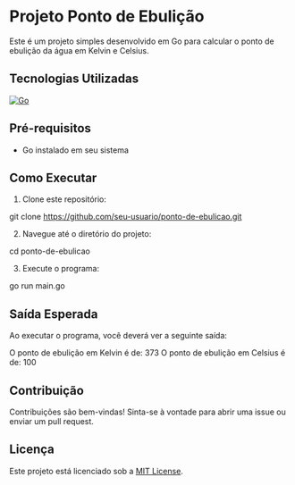 # Projeto Ponto de Ebulição

Este é um projeto simples desenvolvido em Go para calcular o ponto de ebulição da água em Kelvin e Celsius.

## Tecnologias Utilizadas

[![Go](https://img.shields.io/badge/Go-1.22.4-blue)](https://golang.org/)

## Pré-requisitos

- Go instalado em seu sistema

## Como Executar

1. Clone este repositório:

git clone https://github.com/seu-usuario/ponto-de-ebulicao.git

2. Navegue até o diretório do projeto:

cd ponto-de-ebulicao

3. Execute o programa:

go run main.go

## Saída Esperada

Ao executar o programa, você deverá ver a seguinte saída:

O ponto de ebulição em Kelvin é de: 373
O ponto de ebulição em Celsius é de: 100

## Contribuição

Contribuições são bem-vindas! Sinta-se à vontade para abrir uma issue ou enviar um pull request.

## Licença

Este projeto está licenciado sob a [MIT License](LICENSE).
